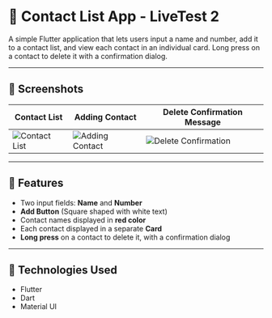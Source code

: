 # 📱 Contact List App - LiveTest 2

A simple Flutter application that lets users input a name and number, add it to a contact list, and view each contact in an individual card. Long press on a contact to delete it with a confirmation dialog.

---

## 📸 Screenshots

| Contact List |  Adding Contact | Delete Confirmation Message |
|-----------|--------------|---------------|
| ![Contact List](https://i.imgur.com/w16xUfs.jpeg) | ![Adding Contact](https://i.imgur.com/jfYj9Xb.jpeg) | ![Delete Confirmation](https://i.imgur.com/3E18kgG.jpeg) |

---

## 🚀 Features

- Two input fields: **Name** and **Number**
- **Add Button** (Square shaped with white text)
- Contact names displayed in **red color**
- Each contact displayed in a separate **Card**
- **Long press** on a contact to delete it, with a confirmation dialog

---

## 🔧 Technologies Used

- Flutter  
- Dart  
- Material UI  



